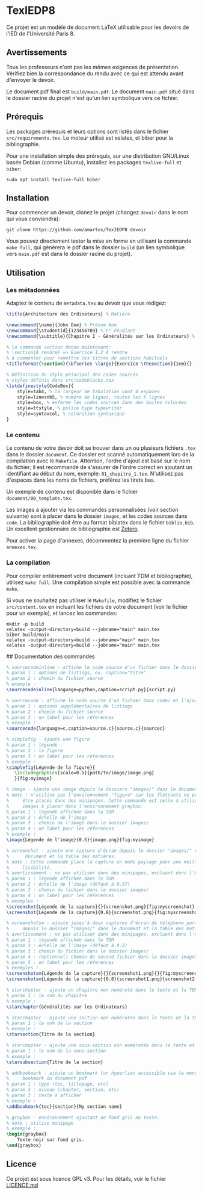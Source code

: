 # TexIEDP8

Ce projet est un modèle de document LaTeX utilisable pour les devoirs de
l'IED de l'Université Paris 8.

## Avertissements

Tous les professeurs n'ont pas les mêmes exigences de présentation. Vérifiez
bien la correspondance du rendu avec ce qui est attendu avant d'envoyer le
devoir.

Le document pdf final est `build/main.pdf`. Le document `main.pdf` situé dans le
dossier racine du projet n'est qu'un lien symbolique vers ce fichier.

## Prérequis

Les packages prérequis et leurs options sont listés dans le fichier
`src/requirements.tex`. Le moteur utilisé est xelatex, et biber pour la
bibliographie.

Pour une installation simple des prérequis, sur une distribution GNU/Linux basée
Debian (comme Ubuntu), installez les packages `texlive-full` et `biber`:

```
sudo apt install texlive-full biber
```

## Installation

Pour commencer un devoir, clonez le projet (changez `devoir` dans le nom qui
vous conviendra):

```
git clone https://github.com/amartos/TexIEDP8 devoir
```

Vous pouvez directement tester la mise en forme en utilisant la commande `make
full`, qui générera le pdf dans le dossier `build` (un lien symbolique vers
`main.pdf` est dans le dossier racine du projet).

## Utilisation

### Les métadonnées

Adaptez le contenu de `metadata.tex` au devoir que vous rédigez:

```latex
\title{Architecture des Ordinateurs} % Matière

\newcommand{\name}{John Doe} % Prénom Nom
\newcommand{\studentid}{123456789} % n° étudiant
\newcommand{\subtitle}{Chapitre 1 - Généralités sur les Ordinateurs} % Titre du devoir

% la commande section donne maintenant: 
% \section{À rendre} => Exercice 1.2 À rendre
% à commenter pour remettre les titres de sections habituels
\titleformat{\section}{\bfseries \large}{Exercice \thesection}{1em}{}

% Définition du style principal des codes sources
% styles définis dans src/codeblocks.tex
\lstdefinestyle{CodeBox}{
    style=tab4, % la largeur de tabulation vaut 4 espaces
    style=linesnb5, % numéro de lignes, toutes les 5 lignes
    style=box, % enferme les codes sources dans des boites colorées
    style=ttstyle, % police type typewriter
    style=syntaxcol, % coloration syntaxique
}
```

### Le contenu

Le contenu de votre devoir doit se trouver dans un ou plusieurs fichiers `.tex`
dans le dossier `document`. Ce dossier est scanné automatiquement lors de la
compilation avec le `Makefile`. Attention, l'ordre d'ajout est basé sur le nom
du fichier; il est recommandé de s'assurer de l'ordre correct en ajoutant un
identifiant au début du nom, exemple: `01_chapitre_1.tex`. N'utilisez pas
d'espaces dans les noms de fichiers, préférez les tirets bas.

Un exemple de contenu est disponible dans le fichier `document/00_template.tex`.

Les images à ajouter via les commandes personnalisées (voir section suivante)
sont à placer dans le dossier `images`, et les codes sources dans `code`. La
bibliographie doit être au format biblatex dans le fichier `biblio.bib`. Un
excellent gestionnaire de bibliographie est [Zotero](https://www.zotero.org/).

Pour activer la page d'annexes, décommentez la première ligne du fichier
`annexes.tex`.

### La compilation

Pour compiler entièrement votre document (incluant TDM et bibliographie),
utilisez `make full`. Une compilation simple est possible avec la commande
`make`.

Si vous ne souhaitez pas utiliser le `Makefile`, modifiez le fichier
`src/content.tex` en incluant les fichiers de votre document (voir le fichier
pour un exemple), et lancez les commandes:

```
mkdir -p build
xelatex -output-directory=build --jobname="main" main.tex
biber build/main
xelatex -output-directory=build --jobname="main" main.tex
xelatex -output-directory=build --jobname="main" main.tex
```

## Documentation des commandes

```latex
% sourcecodeinline - affiche le code source d'un fichier dans le dossier code/
% param 1 : options de listings, ex. caption="titre"
% param 2 : chemin du fichier source
% exemple :
\sourcecodeinline{language=python,caption=script.py}{script.py}

% sourcecode - affiche le code source d'un fichier dans code/ et l'ajoute à la TDM
% param 1 : options supplémentaires de listings
% param 2 : chemin du fichier source
% param 3 : un label pour les réferences
% exemple :
\sourcecode{language=c,caption=source.c}{source.c}{sourcec}

% simplefig - ajoute une figure
% param 1 : légende
% param 2 : la figure
% param 3 : un label pour les réferences
% exemple :
\simplefig{Légende de la figure}{
   \includegraphics[scale=0.5]{path/to/image/image.png}
   }{fig:myimage}

% image - ajoute une image depuis le dossiers "images/" dans le document et la TDM
% note : n'utilise pas l'environnement "figure" car les flottants ne peuvent
%     être placés dans des minipages. Cette commande est celle à utiliser pour les
%     images à placer dans l'environnement graybox.
% param 1 : légende affichée dans la TDM
% param 2 : échelle de l'image
% param 3 : chemin de l'image dans le dossier images/
% param 4 : un label pour les réferences
% exemple :
\image{Légende de l'image}{0.5}{image.png}{fig:myimage}

% screenshot - ajoute une capture d'écran depuis le dossier "images/" dans le
%      document et la table des matières.
% note : Cette commande place la capture en mode paysage pour une meilleure
%     lisibilité.
% avertissement : ne pas utiliser dans des minipages, excluant donc l'environnement graybox.
% param 1 : légende affichée dans le TDM
% param 2 : échelle de l'image (défaut à 0.57)
% param 3 : chemin du fichier dans le dossier images/
% param 4 : un label pour les réferences
% exemples :
\screenshot{Légende de la capture}{}{screenshot.png}{fig:myscreenshot}
\screenshot{Légende de la capture}{0.8}{screenshot.png}{fig:myscreenshot}

% screenshotsm - ajoute jusqu'à deux captures d'écran de téléphone portable côte à côte, 
%     depuis le dossier "images/" dans le document et la table des matières.
% avertissement : ne pas utiliser dans des minipages, excluant donc l'environnement graybox.
% param 1 : légende affichée dans le TDM
% param 2 : échelle de l'image (défaut à 0.2)
% param 3 : chemin du fichier dans le dossier images/
% param 4 : (optionnel) chemin du second fichier dans le dossier images/
% param 5 : un label pour les réferences
% exemples :
\screenshotsm{Légende de la capture}{}{screenshot1.png}{}{fig:myscreenshot}
\screenshotsm{Légende de la capture}{0.8}{screenshot1.png}{screenshot2.png}{fig:myscreenshots}

% starchapter - ajoute un chapitre non numéroté dans le texte et la TDM
% param 1 : le nom du chapitre
% exemple :
\starchapter{Généralités sur les Ordinateurs}

% starchapter - ajoute une section non numérotée dans le texte et la TDM
% param 1 : le nom de la section
% exemple :
\starsection{Titre de la section}

% starchapter - ajoute une sous-section non numérotée dans le texte et la TDM
% param 1 : le nom de la sous-section
% exemple :
\starsubsection{Titre de la section}

% addbookmark - ajoute un bookmark (un hyperlien accessible via le menu
%     bookmark du document pdf
% param 1 : type (toc, titlepage, etc)
% param 2 : niveau (chapter, section, etc)
% param 3 : texte à afficher
% exemple :
\addbookmark{toc}{section}{My section name}

% graybox - environnement ajoutant un fond gris au texte.
% note : utilise minipage
% exemple :
\begin{graybox}
    Texte noir sur fond gris.
\end{graybox}
```

## Licence

Ce projet est sous licence GPL v3. Pour les détails, voir le fichier
[LICENCE.md](LICENCE.md)
